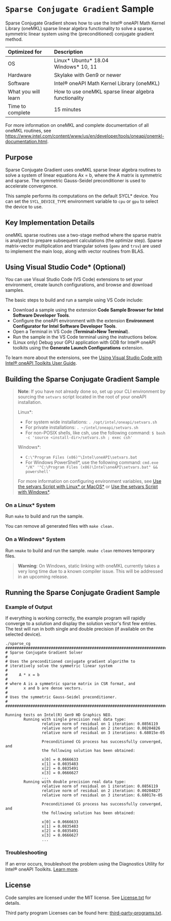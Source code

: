# `Sparse Conjugate Gradient` Sample
Sparse Conjugate Gradient shows how to use the Intel® oneAPI Math Kernel Library (oneMKL) sparse linear algebra functionality to solve a sparse, symmetric linear system using the (preconditioned) conjugate gradient method.

| Optimized for       | Description
|:---                 |:---
| OS                  | Linux* Ubuntu* 18.04 <br> Windows* 10, 11
| Hardware            | Skylake with Gen9 or newer
| Software            | Intel® oneAPI Math Kernel Library (oneMKL)
| What you will learn | How to use oneMKL sparse linear algebra functionality
| Time to complete    | 15 minutes

For more information on oneMKL and complete documentation of all oneMKL routines, see https://www.intel.com/content/www/us/en/developer/tools/oneapi/onemkl-documentation.html.

## Purpose
Sparse Conjugate Gradient uses oneMKL sparse linear algebra routines to solve a system of linear equations Ax = b, where the A matrix is symmetric and sparse. The symmetric Gauss-Seidel preconditioner is used to accelerate convergence.

This sample performs its computations on the default SYCL* device. You can set the `SYCL_DEVICE_TYPE` environment variable to `cpu` or `gpu` to select the device to use.

## Key Implementation Details
oneMKL sparse routines use a two-stage method where the sparse matrix is analyzed to prepare subsequent calculations (the _optimize_ step). Sparse matrix-vector multiplication and triangular solves (`gemv` and `trsv`) are used to implement the main loop, along with vector routines from BLAS.

## Using Visual Studio Code* (Optional)
You can use Visual Studio Code (VS Code) extensions to set your environment, create launch configurations,
and browse and download samples.

The basic steps to build and run a sample using VS Code include:
 - Download a sample using the extension **Code Sample Browser for Intel Software Developer Tools**.
 - Configure the oneAPI environment with the extension **Environment Configurator for Intel Software Developer Tools**.
 - Open a Terminal in VS Code (**Terminal>New Terminal**).
 - Run the sample in the VS Code terminal using the instructions below.
 - (Linux only) Debug your GPU application with GDB for Intel® oneAPI toolkits using the **Generate Launch Configurations** extension.

To learn more about the extensions, see the
[Using Visual Studio Code with Intel® oneAPI Toolkits User Guide](https://www.intel.com/content/www/us/en/develop/documentation/using-vs-code-with-intel-oneapi/top.html).

## Building the Sparse Conjugate Gradient Sample
> **Note**: If you have not already done so, set up your CLI
> environment by sourcing  the `setvars` script located in
> the root of your oneAPI installation.
>
> Linux*:
> - For system wide installations: `. /opt/intel/oneapi/setvars.sh`
> - For private installations: `. ~/intel/oneapi/setvars.sh`
> - For non-POSIX shells, like csh, use the following command: `$ bash -c 'source <install-dir>/setvars.sh ; exec csh'`
>
> Windows*:
> - `C:\"Program Files (x86)"\Intel\oneAPI\setvars.bat`
> - For Windows PowerShell*, use the following command: `cmd.exe "/K" '"C:\Program Files (x86)\Intel\oneAPI\setvars.bat" && powershell'`
>
> For more information on configuring environment variables, see [Use the setvars Script with Linux* or MacOS*](https://www.intel.com/content/www/us/en/develop/documentation/oneapi-programming-guide/top/oneapi-development-environment-setup/use-the-setvars-script-with-linux-or-macos.html) or [Use the setvars Script with Windows*](https://www.intel.com/content/www/us/en/develop/documentation/oneapi-programming-guide/top/oneapi-development-environment-setup/use-the-setvars-script-with-windows.html).

### On a Linux* System
Run `make` to build and run the sample.

You can remove all generated files with `make clean.`

### On a Windows* System
Run `nmake` to build and run the sample. `nmake clean` removes temporary files.

> **Warning**: On Windows, static linking with oneMKL currently takes a very long time due to a known compiler issue. This will be addressed in an upcoming release.

## Running the Sparse Conjugate Gradient Sample

### Example of Output
If everything is working correctly, the example program will rapidly converge to a solution and display the solution vector's first few entries. The test will run in both single and double precision (if available on the selected device).

```
./sparse_cg
########################################################################
# Sparse Conjugate Gradient Solver
#
# Uses the preconditioned conjugate gradient algorithm to
# iteratively solve the symmetric linear system
#
#     A * x = b
#
# where A is a symmetric sparse matrix in CSR format, and
#       x and b are dense vectors.
#
# Uses the symmetric Gauss-Seidel preconditioner.
#
########################################################################

Running tests on Intel(R) Gen9 HD Graphics NEO.
        Running with single precision real data type:
                relative norm of residual on 1 iteration: 0.0856119
                relative norm of residual on 2 iteration: 0.00204826
                relative norm of residual on 3 iterations: 6.68015e-05

                Preconditioned CG process has successfully converged, and
                the following solution has been obtained:

                x[0] = 0.0666633
                x[1] = 0.0835483
                x[2] = 0.0835491
                x[3] = 0.0666627
                ...
        Running with double precision real data type:
                relative norm of residual on 1 iteration: 0.0856119
                relative norm of residual on 2 iteration: 0.00204827
                relative norm of residual on 3 iteration: 6.68017e-05

                Preconditioned CG process has successfully converged, and
                the following solution has been obtained:

                x[0] = 0.0666633
                x[1] = 0.0835483
                x[2] = 0.0835491
                x[3] = 0.0666627
                ...
```

### Troubleshooting
If an error occurs, troubleshoot the problem using the Diagnostics Utility for Intel® oneAPI Toolkits.
[Learn more](https://www.intel.com/content/www/us/en/develop/documentation/diagnostic-utility-user-guide/top.html).

## License
Code samples are licensed under the MIT license. See
[License.txt](https://github.com/oneapi-src/oneAPI-samples/blob/master/License.txt) for details.

Third party program Licenses can be found here: [third-party-programs.txt](https://github.com/oneapi-src/oneAPI-samples/blob/master/third-party-programs.txt).
